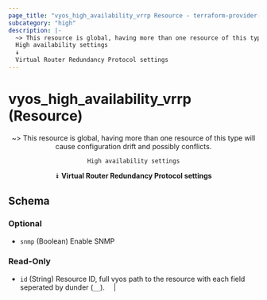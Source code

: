 ```yaml
---
page_title: "vyos_high_availability_vrrp Resource - terraform-provider-vyos"
subcategory: "high"
description: |-
  ~> This resource is global, having more than one resource of this type will cause configuration drift and possibly conflicts.
  High availability settings
  ⯯
  Virtual Router Redundancy Protocol settings
---
```


# vyos_high_availability_vrrp (Resource)
<center>

~> This resource is global, having more than one resource of this type will cause configuration drift and possibly conflicts.

	High availability settings
⯯
**Virtual Router Redundancy Protocol settings**


</center>

## Schema

### Optional

- `snmp` (Boolean) Enable SNMP

### Read-Only

- `id` (String) Resource ID, full vyos path to the resource with each field seperated by dunder (`__`).  &emsp;|
